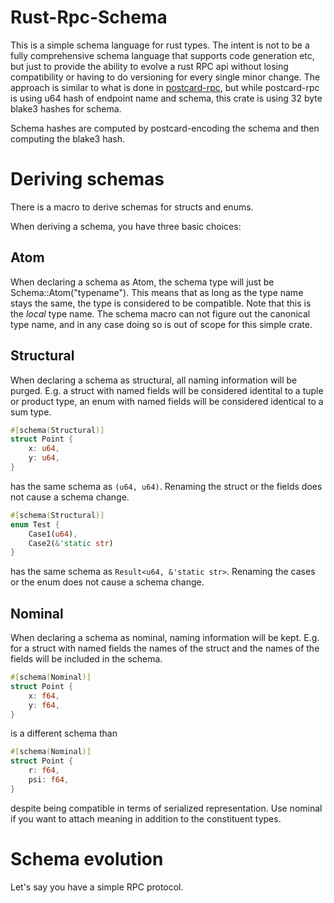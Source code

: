 # Rust-Rpc-Schema

This is a simple schema language for rust types. The intent is not to be a fully comprehensive schema language that supports code generation etc, but just to provide the ability to evolve a rust RPC api without losing compatibility or having to do versioning for every single minor change. The approach is similar to what is done in [postcard-rpc](https://github.com/jamesmunns/postcard-rpc), but while postcard-rpc is using u64 hash of endpoint name and schema, this crate is using 32 byte blake3 hashes for schema.

Schema hashes are computed by postcard-encoding the schema and then computing the blake3 hash.

# Deriving schemas

There is a macro to derive schemas for structs and enums.

When deriving a schema, you have three basic choices:

## Atom

When declaring a schema as Atom, the schema type will just be Schema::Atom("typename"). This means that as long as the type name stays the same, the type is considered to be compatible. Note that this is the *local* type name. The schema macro can not figure out the canonical type name, and in any case doing so is out of scope for this simple crate.

## Structural

When declaring a schema as structural, all naming information will be purged. E.g. a struct with named fields will be considered identital to a tuple or product type, an enum with named fields will be considered identical to a sum type.

```rust
#[schema(Structural)]
struct Point {
    x: u64,
    y: u64,
}
```

has the same schema as `(u64, u64)`. Renaming the struct or the fields does not cause a schema change.

```rust
#[schema(Structural)]
enum Test {
    Case1(u64),
    Case2(&'static str)
}
```

has the same schema as `Result<u64, &'static str>`. Renaming the cases or the enum does not cause a schema change.

## Nominal

When declaring a schema as nominal, naming information will be kept. E.g. for a struct with named fields the names of the struct and the names of the fields will be included in the schema.

```rust
#[schema(Nominal)]
struct Point {
    x: f64,
    y: f64,
}
```

is a different schema than

```rust
#[schema(Nominal)]
struct Point {
    r: f64,
    psi: f64,
}
```

despite being compatible in terms of serialized representation. Use nominal if you want to attach meaning in addition to the constituent types.

# Schema evolution

Let's say you have a simple RPC protocol.